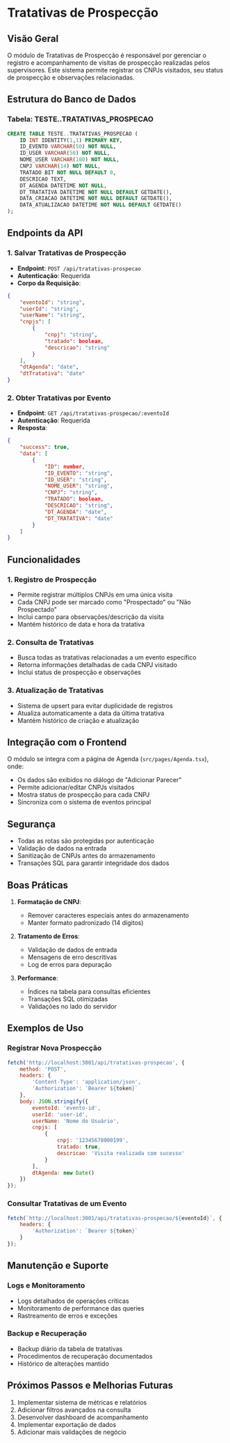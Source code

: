 # Tratativas de Prospecção

## Visão Geral
O módulo de Tratativas de Prospecção é responsável por gerenciar o registro e acompanhamento de visitas de prospecção realizadas pelos supervisores. Este sistema permite registrar os CNPJs visitados, seu status de prospecção e observações relacionadas.

## Estrutura do Banco de Dados

### Tabela: TESTE..TRATATIVAS_PROSPECAO
```sql
CREATE TABLE TESTE..TRATATIVAS_PROSPECAO (
    ID INT IDENTITY(1,1) PRIMARY KEY,
    ID_EVENTO VARCHAR(50) NOT NULL,
    ID_USER VARCHAR(50) NOT NULL,
    NOME_USER VARCHAR(100) NOT NULL,
    CNPJ VARCHAR(14) NOT NULL,
    TRATADO BIT NOT NULL DEFAULT 0,
    DESCRICAO TEXT,
    DT_AGENDA DATETIME NOT NULL,
    DT_TRATATIVA DATETIME NOT NULL DEFAULT GETDATE(),
    DATA_CRIACAO DATETIME NOT NULL DEFAULT GETDATE(),
    DATA_ATUALIZACAO DATETIME NOT NULL DEFAULT GETDATE()
);
```

## Endpoints da API

### 1. Salvar Tratativas de Prospecção
- **Endpoint**: `POST /api/tratativas-prospecao`
- **Autenticação**: Requerida
- **Corpo da Requisição**:
```json
{
    "eventoId": "string",
    "userId": "string",
    "userName": "string",
    "cnpjs": [
        {
            "cnpj": "string",
            "tratado": boolean,
            "descricao": "string"
        }
    ],
    "dtAgenda": "date",
    "dtTratativa": "date"
}
```

### 2. Obter Tratativas por Evento
- **Endpoint**: `GET /api/tratativas-prospecao/:eventoId`
- **Autenticação**: Requerida
- **Resposta**:
```json
{
    "success": true,
    "data": [
        {
            "ID": number,
            "ID_EVENTO": "string",
            "ID_USER": "string",
            "NOME_USER": "string",
            "CNPJ": "string",
            "TRATADO": boolean,
            "DESCRICAO": "string",
            "DT_AGENDA": "date",
            "DT_TRATATIVA": "date"
        }
    ]
}
```

## Funcionalidades

### 1. Registro de Prospecção
- Permite registrar múltiplos CNPJs em uma única visita
- Cada CNPJ pode ser marcado como "Prospectado" ou "Não Prospectado"
- Inclui campo para observações/descrição da visita
- Mantém histórico de data e hora da tratativa

### 2. Consulta de Tratativas
- Busca todas as tratativas relacionadas a um evento específico
- Retorna informações detalhadas de cada CNPJ visitado
- Inclui status de prospecção e observações

### 3. Atualização de Tratativas
- Sistema de upsert para evitar duplicidade de registros
- Atualiza automaticamente a data da última tratativa
- Mantém histórico de criação e atualização

## Integração com o Frontend

O módulo se integra com a página de Agenda (`src/pages/Agenda.tsx`), onde:
- Os dados são exibidos no diálogo de "Adicionar Parecer"
- Permite adicionar/editar CNPJs visitados
- Mostra status de prospecção para cada CNPJ
- Sincroniza com o sistema de eventos principal

## Segurança
- Todas as rotas são protegidas por autenticação
- Validação de dados na entrada
- Sanitização de CNPJs antes do armazenamento
- Transações SQL para garantir integridade dos dados

## Boas Práticas
1. **Formatação de CNPJ**:
   - Remover caracteres especiais antes do armazenamento
   - Manter formato padronizado (14 dígitos)

2. **Tratamento de Erros**:
   - Validação de dados de entrada
   - Mensagens de erro descritivas
   - Log de erros para depuração

3. **Performance**:
   - Índices na tabela para consultas eficientes
   - Transações SQL otimizadas
   - Validações no lado do servidor

## Exemplos de Uso

### Registrar Nova Prospecção
```javascript
fetch('http://localhost:3001/api/tratativas-prospecao', {
    method: 'POST',
    headers: {
        'Content-Type': 'application/json',
        'Authorization': `Bearer ${token}`
    },
    body: JSON.stringify({
        eventoId: 'evento-id',
        userId: 'user-id',
        userName: 'Nome do Usuário',
        cnpjs: [
            {
                cnpj: '12345678000199',
                tratado: true,
                descricao: 'Visita realizada com sucesso'
            }
        ],
        dtAgenda: new Date()
    })
});
```

### Consultar Tratativas de um Evento
```javascript
fetch(`http://localhost:3001/api/tratativas-prospecao/${eventoId}`, {
    headers: {
        'Authorization': `Bearer ${token}`
    }
});
```

## Manutenção e Suporte

### Logs e Monitoramento
- Logs detalhados de operações críticas
- Monitoramento de performance das queries
- Rastreamento de erros e exceções

### Backup e Recuperação
- Backup diário da tabela de tratativas
- Procedimentos de recuperação documentados
- Histórico de alterações mantido

## Próximos Passos e Melhorias Futuras
1. Implementar sistema de métricas e relatórios
2. Adicionar filtros avançados na consulta
3. Desenvolver dashboard de acompanhamento
4. Implementar exportação de dados
5. Adicionar mais validações de negócio 